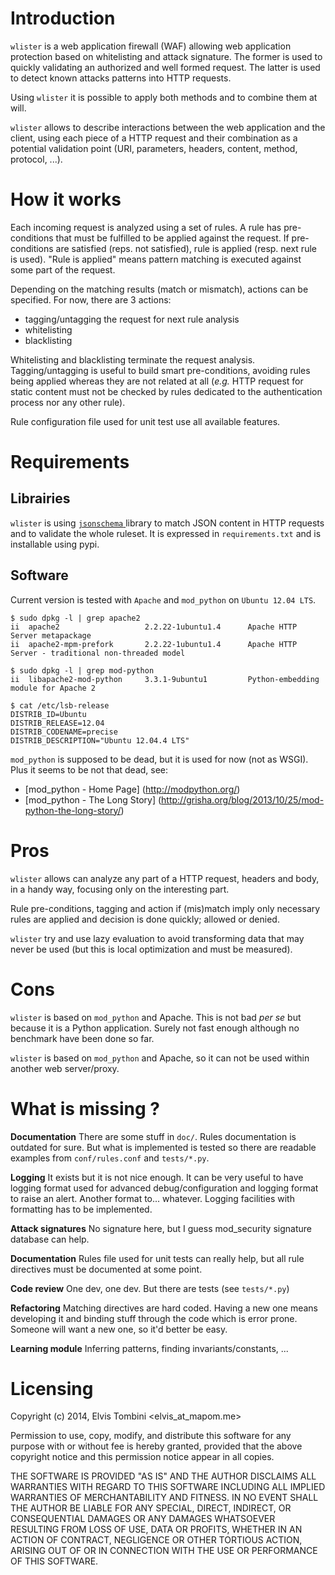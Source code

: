 # Introduction

 ``` wlister ``` is a web application firewall (WAF) allowing web application protection based on whitelisting and attack signature. The former is used to quickly validating an authorized and well formed request. The latter is used to detect known attacks patterns into HTTP requests. 
 
Using ```wlister``` it is possible to apply both methods and to combine them at will. 

 ```wlister``` allows to describe interactions between the web application and the client, using each piece of a HTTP request and their combination as a potential validation point (URI, parameters, headers, content, method, protocol, ...).


# How it works

Each incoming request is analyzed using a set of rules. A rule has pre-conditions that must be fulfilled to be applied against the request. If pre-conditions are satisfied (reps. not satisfied), rule is applied (resp. next rule is used). "Rule is applied" means pattern matching is executed against some part of the request. 

Depending on the matching results (match or mismatch), actions can be specified. For now, there are 3 actions:
 
- tagging/untagging the request for next rule analysis
- whitelisting 
- blacklisting

Whitelisting and blacklisting terminate the request analysis. Tagging/untagging is useful to build smart pre-conditions, avoiding rules being applied whereas they are not related at all (*e.g.* HTTP request for static content must not be checked by rules dedicated to the authentication process nor any other rule). 

Rule configuration file used for unit test use all available features. 

# Requirements

## Librairies

 ```wlister``` is using [ ```jsonschema``` ](https://pypi.python.org/pypi/jsonschema) library to match JSON content in HTTP requests and to validate the whole ruleset.
It is expressed in ```requirements.txt``` and is installable using pypi.


## Software

Current version is tested with ```Apache``` and ```mod_python``` on ```Ubuntu 12.04 LTS```.

```
$ sudo dpkg -l | grep apache2
ii  apache2                   2.2.22-1ubuntu1.4      Apache HTTP Server metapackage
ii  apache2-mpm-prefork       2.2.22-1ubuntu1.4      Apache HTTP Server - traditional non-threaded model
```

```
$ sudo dpkg -l | grep mod-python
ii  libapache2-mod-python     3.3.1-9ubuntu1         Python-embedding module for Apache 2
```

```
$ cat /etc/lsb-release 
DISTRIB_ID=Ubuntu
DISTRIB_RELEASE=12.04
DISTRIB_CODENAME=precise
DISTRIB_DESCRIPTION="Ubuntu 12.04.4 LTS"
```

 ```mod_python``` is supposed to be dead, but it is used for now (not as WSGI). Plus it seems to be not that dead, see:

* [mod_python - Home Page] (http://modpython.org/)
* [mod_python - The Long Story] (http://grisha.org/blog/2013/10/25/mod-python-the-long-story/)


# Pros

```wlister``` allows can analyze any part of a HTTP request, headers and body, in a handy way, focusing only on the interesting part. 

Rule pre-conditions, tagging and action if (mis)match imply only necessary rules are applied and decision is done quickly; allowed or denied. 

```wlister``` try and use lazy evaluation to avoid transforming data that may never be used (but this is local optimization and must be measured). 

# Cons

 ```wlister``` is based on ```mod_python``` and Apache. This is not bad *per se* but because it is a Python application. Surely not fast enough although no benchmark have been done so far.
 
 ```wlister``` is based on ```mod_python``` and Apache, so it can not be used within another web server/proxy. 

# What is missing ?

**Documentation** There are some stuff in ```doc/```. Rules documentation is outdated for sure. But what is implemented is tested so there are readable examples from  ```conf/rules.conf``` and ```tests/*.py```.

**Logging** It exists but it is not nice enough. It can be very useful to have logging format used for advanced debug/configuration and logging format to raise an alert. Another format to... whatever. Logging facilities with formatting has to be implemented. 

**Attack signatures** No signature here, but I guess mod_security signature database can help.

**Documentation** Rules file used for unit tests can really help, but all rule directives must be documented at some point.

**Code review** One dev, one dev. But there are tests (see ```tests/*.py```)

**Refactoring** Matching directives are hard coded. Having a new one means developing it and binding stuff through the code which is error prone. Someone will want a new one, so it'd better be easy. 

**Learning module** Inferring patterns, finding invariants/constants, ...

# Licensing

Copyright (c) 2014, Elvis Tombini <elvis_at_mapom.me>

Permission to use, copy, modify, and distribute this software for any
purpose with or without fee is hereby granted, provided that the above
copyright notice and this permission notice appear in all copies.

THE SOFTWARE IS PROVIDED "AS IS" AND THE AUTHOR DISCLAIMS ALL WARRANTIES
WITH REGARD TO THIS SOFTWARE INCLUDING ALL IMPLIED WARRANTIES OF
MERCHANTABILITY AND FITNESS. IN NO EVENT SHALL THE AUTHOR BE LIABLE FOR
ANY SPECIAL, DIRECT, INDIRECT, OR CONSEQUENTIAL DAMAGES OR ANY DAMAGES
WHATSOEVER RESULTING FROM LOSS OF USE, DATA OR PROFITS, WHETHER IN AN
ACTION OF CONTRACT, NEGLIGENCE OR OTHER TORTIOUS ACTION, ARISING OUT OF
OR IN CONNECTION WITH THE USE OR PERFORMANCE OF THIS SOFTWARE.

